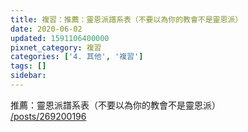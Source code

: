 ```yaml
---
title: 複習：推薦：靈恩派譜系表（不要以為你的教會不是靈恩派）
date: 2020-06-02
updated: 1591106400000
pixnet_category: 複習
categories: ['4. 其他', '複習']
tags: []
sidebar: 
---
```


<p>推薦：靈恩派譜系表（不要以為你的教會不是靈恩派）<br/>
<a href="/posts/269200196" target="_blank">/posts/269200196</a></p>
<p> </p>
